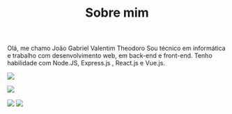 <header>
 <h1>Sobre mim</h1>
</header>
<main>
 <p>
  Olá, me chamo João Gabriel Valentim Theodoro</h1> 
  Sou técnico em informática e trabalho com desenvolvimento web, em back-end e front-end. Tenho habilidade com Node.JS,     Express.js , React.js e Vue.js.
 </p>
<p>
 <img align="center" 
     src="https://github-readme-stats.vercel.app/api/top-langs/?username=JoaoValentimDev&theme=tokyonight" />
</p>
<p>
 <img align="center" 
     src="https://github-readme-stats.vercel.app/api/?username=JoaoValentimDev&theme=tokyonight" />
</p>
<p>
 <img align="center" 
     src="https://github-readme-stats.vercel.app/api/pin/?username=JoaoValentimDev&theme=tokyonight&repo=hello-world-deno" />
  <img align="center" 
     src="https://github-readme-stats.vercel.app/api/pin/?username=JoaoValentimDev&theme=tokyonight&repo=hello-world-nodejs" />
</p>
</main>

